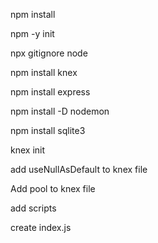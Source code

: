npm install

npm -y init

npx gitignore node

npm install knex

npm install express

npm install -D nodemon

npm install sqlite3

knex init

add useNullAsDefault to knex file

Add pool to knex file

add scripts

create index.js


